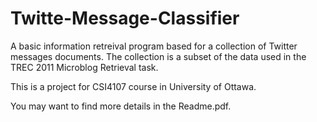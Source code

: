 # Twitte-Message-Classifier

A basic information retreival program based for a collection of Twitter messages documents. The collection is a subset of the data used in the TREC 2011 Microblog Retrieval task.

This is a project for CSI4107 course in University of Ottawa.

You may want to find more details in the Readme.pdf. 
